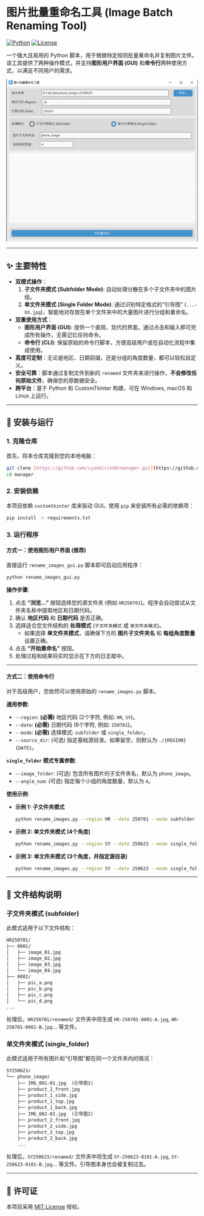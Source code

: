 # 图片批量重命名工具 (Image Batch Renaming Tool)

[![Python](https://img.shields.io/badge/Python-3.7+-blue.svg)](https://www.python.org/)
[![License](https://img.shields.io/badge/License-MIT-green.svg)](https://opensource.org/licenses/MIT)

一个强大且易用的 Python 脚本，用于根据特定规则批量重命名并复制图片文件。该工具提供了两种操作模式，并支持**图形用户界面 (GUI)** 和**命令行**两种使用方式，以满足不同用户的需求。

![GUI Screenshot](res/interface.png)  

---

## ✨ 主要特性

* **双模式操作**：
    1.  **子文件夹模式 (Subfolder Mode)**: 自动处理分散在多个子文件夹中的图片组。
    2.  **单文件夹模式 (Single Folder Mode)**: 通过识别特定格式的“引导图” (`...-XX.jpg`)，智能地对存放在单个文件夹中的大量图片进行分组和重命名。
* **双重使用方式**：
    * **图形用户界面 (GUI)**: 提供一个直观、现代的界面，通过点击和输入即可完成所有操作，无需记忆任何命令。
    * **命令行 (CLI)**: 保留原始的命令行脚本，方便高级用户或在自动化流程中集成使用。
* **高度可定制**：无论是地区、日期前缀，还是分组的角度数量，都可以轻松自定义。
* **安全可靠**：脚本通过复制文件到新的 `renamed` 文件夹来进行操作，**不会修改任何原始文件**，确保您的原数据安全。
* **跨平台**：基于 Python 和 CustomTkinter 构建，可在 Windows, macOS 和 Linux 上运行。

---

## 🚀 安装与运行

### 1. 克隆仓库

首先，将本仓库克隆到您的本地电脑：

```bash
git clone [https://github.com/cyankirin99/manager.git](https://github.com/cyankirin99/manager.git)
cd manager
```

### 2. 安装依赖

本项目依赖 `customtkinter` 库来驱动 GUI。使用 `pip` 来安装所有必需的依赖项：

```bash
pip install -r requirements.txt
```

### 3. 运行程序

#### 方式一：使用图形用户界面 (推荐)

直接运行 `rename_images_gui.py` 脚本即可启动应用程序：

```bash
python rename_images_gui.py
```

**操作步骤**:
1.  点击 **“浏览...”** 按钮选择您的源文件夹 (例如 `HR250701`)。程序会自动尝试从文件夹名称中提取地区和日期代码。
2.  确认 **地区代码** 和 **日期代码** 是否正确。
3.  选择适合您文件结构的 **处理模式** (`子文件夹模式` 或 `单文件夹模式`)。
    * 如果选择 **单文件夹模式**，请确保下方的 **图片子文件夹名** 和 **每组角度数量** 设置正确。
4.  点击 **“开始重命名”** 按钮。
5.  处理过程和结果将实时显示在下方的日志框中。

---

#### 方式二：使用命令行

对于高级用户，您依然可以使用原始的 `rename_images.py` 脚本。

**通用参数**:
* `--region`: **(必需)** 地区代码 (2个字符, 例如: `HR`, `SY`)。
* `--date`: **(必需)** 日期代码 (6个字符, 例如: `250701`)。
* `--mode`: **(必需)** 选择模式: `subfolder` 或 `single_folder`。
* `--source_dir`: (可选) 指定基础源目录。如果留空，则默认为 `./{REGION}{DATE}`。

**`single_folder` 模式专属参数**:
* `--image_folder`: (可选) 包含所有图片的子文件夹名，默认为 `phone_image`。
* `--angle_num`: (可选) 指定每个小组的角度数量，默认为 `4`。

**使用示例**:

* **示例 1: 子文件夹模式**
    ```bash
    python rename_images.py --region HR --date 250701 --mode subfolder
    ```

* **示例 2: 单文件夹模式 (4个角度)**
    ```bash
    python rename_images.py --region SY --date 250623 --mode single_folder --angle_num 4
    ```

* **示例 3: 单文件夹模式 (3个角度，并指定源目录)**
    ```bash
    python rename_images.py --region SY --date 250623 --mode single_folder --angle_num 3 --source_dir /path/to/your/data
    ```
---

## 📁 文件结构说明

### 子文件夹模式 (subfolder)

此模式适用于以下文件结构：

```
HR250701/
├── 0001/
│   ├── image_01.jpg
│   ├── image_02.jpg
│   ├── image_03.jpg
│   └── image_04.jpg
├── 0002/
│   ├── pic_a.png
│   ├── pic_b.png
│   ├── pic_c.png
│   └── pic_d.png
...
```
处理后，`HR250701/renamed/` 文件夹中将生成 `HR-250701-0001-A.jpg`, `HR-250701-0001-B.jpg`... 等文件。

### 单文件夹模式 (single_folder)

此模式适用于所有图片和“引导图”都在同一个文件夹内的情况：

```
SY250623/
└── phone_image/
    ├── IMG_001-01.jpg  (引导图1)
    ├── product_1_front.jpg
    ├── product_1_side.jpg
    ├── product_1_top.jpg
    ├── product_1_back.jpg
    ├── IMG_002-02.jpg  (引导图2)
    ├── product_2_front.jpg
    ├── product_2_side.jpg
    ├── product_2_top.jpg
    ├── product_2_back.jpg
    ...
```
处理后，`SY250623/renamed/` 文件夹中将生成 `SY-250623-0101-A.jpg`, `SY-250623-0101-B.jpg`... 等文件。引导图本身也会被复制过去。

---

## 📜 许可证

本项目采用 [MIT License](LICENSE) 授权。